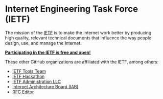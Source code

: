 # Internet Engineering Task Force (IETF)

The mission of the [IETF](https://www.ietf.org/) is to make the Internet work
better by producing high quality, relevant technical documents that influence
the way people design, use, and manage the Internet.

[**Participating in the IETF is free and open!**](https://www.ietf.org/about/participate/)

These other GitHub organizations are affiliated with the IETF, among others:

- [IETF Tools Team](https://github.com/ietf-tools/)
- [IETF Hackathon](https://github.com/IETF-Hackathon)
- [IETF Administration LLC](https://github.com/ietf-llc)
- [Internet Architecture Board (IAB)](https://github.com/intarchboard)
- [RFC Editor](https://github.com/rfc-editor)
